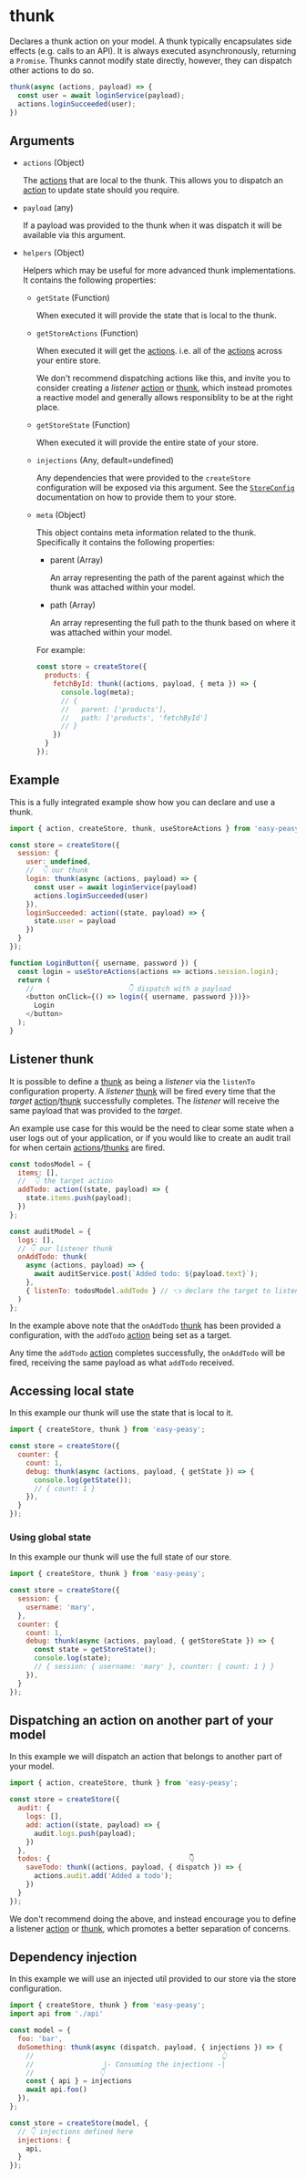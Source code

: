# thunk

Declares a thunk action on your model. A thunk typically encapsulates side effects (e.g. calls to an API). It is always executed asynchronously, returning a `Promise`. Thunks cannot modify state directly, however, they can dispatch other actions to do so.

```javascript
thunk(async (actions, payload) => {
  const user = await loginService(payload);
  actions.loginSucceeded(user);
})
```

## Arguments

  - `actions` (Object)

    The [actions](/docs/api/action) that are local to the thunk. This allows you to dispatch an [action](/docs/api/action) to update state should you require.

  - `payload` (any)

    If a payload was provided to the thunk when it was dispatch it will be available via this argument.

  - `helpers` (Object)

    Helpers which may be useful for more advanced thunk implementations. It contains the following properties:

    - `getState` (Function)

      When executed it will provide the state that is local to the thunk.

    - `getStoreActions` (Function)

      When executed it will get the [actions](/docs/api/action). i.e. all of the [actions](/docs/api/action) across your entire store.

      We don't recommend dispatching actions like this, and invite you to consider creating a *listener* [action](/docs/api/action) or [thunk](/docs/api/thunk), which instead promotes a reactive model and generally allows responsiblity to be at the right place.

    - `getStoreState` (Function)

      When executed it will provide the entire state of your store.

    - `injections` (Any, default=undefined)

      Any dependencies that were provided to the `createStore` configuration
      will be exposed via this argument. See the [`StoreConfig`](#storeconfig)
      documentation on how to provide them to your store.

    - `meta` (Object)

      This object contains meta information related to the thunk. Specifically it
      contains the following properties:

        - parent (Array)

          An array representing the path of the parent against which the thunk
          was attached within your model.

        - path (Array)

          An array representing the full path to the thunk based on where it
          was attached within your model.

      For example:

      ```javascript
      const store = createStore({
        products: {
          fetchById: thunk((actions, payload, { meta }) => {
            console.log(meta);
            // {
            //   parent: ['products'],
            //   path: ['products', 'fetchById']
            // }
          })
        }
      });
      ```

## Example

This is a fully integrated example show how you can declare and use a thunk.

```javascript
import { action, createStore, thunk, useStoreActions } from 'easy-peasy';

const store = createStore({
  session: {
    user: undefined,
    //  👇 our thunk
    login: thunk(async (actions, payload) => {
      const user = await loginService(payload)
      actions.loginSucceeded(user)
    }),
    loginSucceeded: action((state, payload) => {
      state.user = payload
    })
  }
});

function LoginButton({ username, password }) {
  const login = useStoreActions(actions => actions.session.login);
  return (
    //                       👇 dispatch with a payload
    <button onClick={() => login({ username, password }))}>
      Login
    </button>
  );
}
```

## Listener thunk

It is possible to define a [thunk](/docs/api/thunk) as being a *listener* via the `listenTo` configuration property. A *listener* [thunk](/docs/api/thunk) will be fired every time that the *target* [action](/docs/api/action)/[thunk](/docs/api/thunk) successfully completes. The *listener* will receive the same payload that was provided to the *target*.

An example use case for this would be the need to clear some state when a user logs out of your application, or if you would like to create an audit trail for when certain [actions](/docs/api/action)/[thunks](/docs/api/thunk) are fired.

```javascript
const todosModel = {
  items: [],
  //  👇 the target action
  addTodo: action((state, payload) => {
    state.items.push(payload);
  })
};

const auditModel = {
  logs: [],
  // 👇 our listener thunk
  onAddTodo: thunk(
    async (actions, payload) => {
      await auditService.post(`Added todo: ${payload.text}`);
    },
    { listenTo: todosModel.addTodo } // 👈 declare the target to listen to
  )
};
```

In the example above note that the `onAddTodo` [thunk](/docs/api/thunk) has been provided a configuration, with the `addTodo` [action](/docs/api/action) being set as a target.

Any time the `addTodo` [action](/docs/api/action) completes successfully, the `onAddTodo` will be fired, receiving the same payload as what `addTodo` received.

## Accessing local state

In this example our thunk will use the state that is local to it.

```javascript
import { createStore, thunk } from 'easy-peasy';

const store = createStore({
  counter: {
    count: 1,
    debug: thunk(async (actions, payload, { getState }) => {
      console.log(getState());
      // { count: 1 }
    }),
  }
});
```

### Using global state

In this example our thunk will use the full state of our store.

```javascript
import { createStore, thunk } from 'easy-peasy';

const store = createStore({
  session: {
    username: 'mary',
  },
  counter: {
    count: 1,
    debug: thunk(async (actions, payload, { getStoreState }) => {
      const state = getStoreState();
      console.log(state);
      // { session: { username: 'mary' }, counter: { count: 1 } }
    }),
  }
});
```

## Dispatching an action on another part of your model

In this example we will dispatch an action that belongs to another part of your model.

```javascript
import { action, createStore, thunk } from 'easy-peasy';

const store = createStore({
  audit: {
    logs: [],
    add: action((state, payload) => {
      audit.logs.push(payload);
    })
  },
  todos: {                                  👇
    saveTodo: thunk((actions, payload, { dispatch }) => {
      actions.audit.add('Added a todo');
    })
  }
});
```

We don't recommend doing the above, and instead encourage you to define a listener [action](/docs/api/action) or [thunk](/docs/api/thunk), which promotes a better separation of concerns.

## Dependency injection

In this example we will use an injected util provided to our store via the store configuration.

```javascript
import { createStore, thunk } from 'easy-peasy';
import api from './api'

const model = {
  foo: 'bar',
  doSomething: thunk(async (dispatch, payload, { injections }) => {
    //                                              👆
    //                 |- Consuming the injections -|
    //                👇
    const { api } = injections
    await api.foo()
  }),
};

const store = createStore(model, {
  // 👇 injections defined here
  injections: {
    api,
  }
});
```